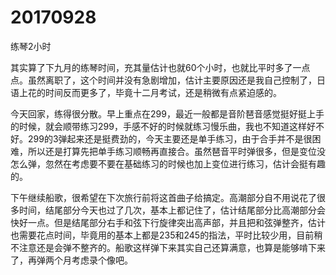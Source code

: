 # 20170928

练琴2小时

其实算了下九月的练琴时间，充其量估计也就60个小时，也就比平时多了一点点。虽然离职了，这个时间并没有急剧增加，估计主要原因还是我自己控制了，日语上花的时间反而更多了，毕竟十二月考试，还是稍微有点紧迫感的。

今天回家，练得很分散。早上重点在299，最近一般都是音阶琶音感觉挺好挺上手的时候，就会顺带练习299，手感不好的时候就练习慢乐曲，我也不知道这样好不好。299的3弹起来还是挺费劲的，今天主要还是单手练习，由于合手并不是很困难，所以还是打算先把单手练习顺畅再直接合。虽然琶音平时弹很多，但是变位没怎么弹，忽然在考虑要不要在基础练习的时候也加上变位进行练习，估计会挺有趣的。

下午继续船歌，很希望在下次旅行前将这首曲子给搞定。高潮部分自不用说花了很多时间，结尾部分今天也过了几次，基本上都记住了，估计结尾部分比高潮部分会快好一点。但是结尾部分右手和弦下行旋律突出高声部，并且把和弦弹整齐，估计也需要花点时间，毕竟用的基本上都是235和245的指法，平时比较少用，目前稍不注意还是会弹不整齐的。船歌这样弹下来其实自己还算满意，也算是能够啃下来了，再弹两个月考虑录个像吧。
